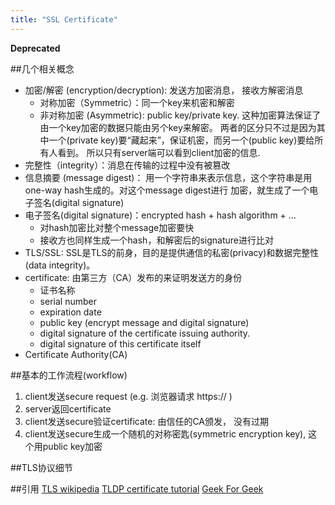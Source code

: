 ```yaml
---
title: "SSL Certificate"
---
```


**Deprecated**

##几个相关概念
- 加密/解密 (encryption/decryption): 发送方加密消息， 接收方解密消息
  - 对称加密（Symmetric）：同一个key来机密和解密
  - 非对称加密 (Asymmetric): public key/private key. 这种加密算法保证了由一个key加密的数据只能由另个key来解密。
  两者的区分只不过是因为其中一个(private key)要“藏起来”，保证机密，而另一个(public key)要给所有人看到。
  所以只有server端可以看到client加密的信息.
- 完整性（integrity）：消息在传输的过程中没有被篡改
- 信息摘要 (message digest)： 用一个字符串来表示信息，这个字符串是用one-way hash生成的。对这个message digest进行
加密，就生成了一个电子签名(digital signature)
- 电子签名(digital signature)：encrypted hash + hash algorithm + ...
  - 对hash加密比对整个message加密要快
  - 接收方也同样生成一个hash，和解密后的signature进行比对
- TLS/SSL: SSL是TLS的前身，目的是提供通信的私密(privacy)和数据完整性(data integrity)。
- certificate: 由第三方（CA）发布的来证明发送方的身份
  - 证书名称
  - serial number
  - expiration date
  - public key (encrypt message and digital signature)
  - digital signature of the certificate issuing authority.
  - digital signature of this certificate itself
- Certificate Authority(CA)

##基本的工作流程(workflow)
1. client发送secure request (e.g. 浏览器请求 https:// )
2. server返回certificate
3. client发送secure验证certificate: 由信任的CA颁发， 没有过期
4. client发送secure生成一个随机的对称密匙(symmetric encryption key), 这个用public key加密

##TLS协议细节



##引用
[TLS wikipedia](https://en.wikipedia.org/wiki/Transport_Layer_Security)
[TLDP certificate tutorial](http://tldp.org/HOWTO/SSL-Certificates-HOWTO/x64.html)
[Geek For Geek](https://www.geeksforgeeks.org/digital-signatures-certificates/)
